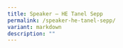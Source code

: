 ```yaml
---
title: Speaker – HE Tanel Sepp
permalink: /speaker-he-tanel-sepp/
variant: markdown
description: ""
---
```

